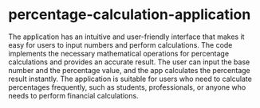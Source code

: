 # percentage-calculation-application
 The application has an intuitive and user-friendly interface that makes it easy for users to input numbers and perform calculations. The code implements the necessary mathematical operations for percentage calculations and provides an accurate result. The user can input the base number and the percentage value, and the app calculates the percentage result instantly. The application is suitable for users who need to calculate percentages frequently, such as students, professionals, or anyone who needs to perform financial calculations.
